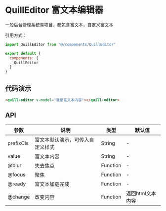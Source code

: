 # QuillEditor 富文本编辑器

一般后台管理系统类项目，都包含富文本，自定义富文本

引用方式：
```javascript
import QuillEditor from '@/components/QuillEditor'

export default {
  components: {
    QuillEditor
  }
}

```

## 代码演示

```html
<quill-editor v-model="我是富文本内容"></quill-editor>

```

## API
参数 | 说明 | 类型 | 默认值
------ | ------------------ | ------ | -----
prefixCls | 富文本默认演示，可传入自定义样式 | String | -
value | 富文本内容 | String | -
@blur | 失去焦点 | Function | -
@focus | 聚焦 | Function | -
@ready | 富文本加载完成 | Function | -
@change | 改变内容 | Function | 返回html文本内容

